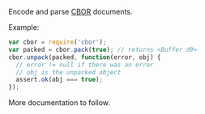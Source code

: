Encode and parse [CBOR](http://tools.ietf.org/html/draft-bormann-coap-misc-24#appendix-D.6.2) documents. 

Example:
```javascript
var cbor = require('cbor');
var packed = cbor.pack(true); // returns <Buffer d9>
cbor.unpack(packed, function(error, obj) {
  // error != null if there was an error
  // obj is the unpacked object
  assert.ok(obj === true);
});
```

More documentation to follow.